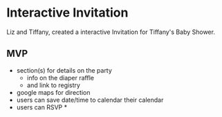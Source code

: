# Interactive Invitation

Liz and Tiffany, created a interactive Invitation for Tiffany's Baby Shower.

## MVP
- section(s) for details on the party
  - info on the diaper raffle
  - and link to registry
- google maps for direction
- users can save date/time to calendar their calendar
- users can RSVP *

